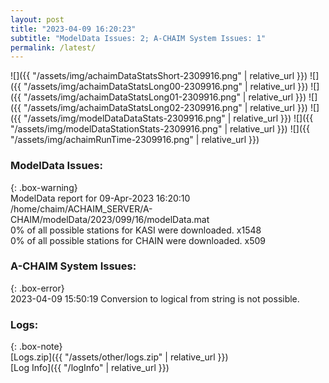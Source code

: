 ```yaml
---
layout: post
title: "2023-04-09 16:20:23"
subtitle: "ModelData Issues: 2; A-CHAIM System Issues: 1"
permalink: /latest/
---
```


![]({{ "/assets/img/achaimDataStatsShort-2309916.png" | relative_url }})
![]({{ "/assets/img/achaimDataStatsLong00-2309916.png" | relative_url }})
![]({{ "/assets/img/achaimDataStatsLong01-2309916.png" | relative_url }})
![]({{ "/assets/img/achaimDataStatsLong02-2309916.png" | relative_url }})
![]({{ "/assets/img/modelDataDataStats-2309916.png" | relative_url }})
![]({{ "/assets/img/modelDataStationStats-2309916.png" | relative_url }})
![]({{ "/assets/img/achaimRunTime-2309916.png" | relative_url }})


### ModelData Issues:  
  
{: .box-warning}  
 ModelData report for 09-Apr-2023 16:20:10   
 /home/chaim/ACHAIM_SERVER/A-CHAIM/modelData/2023/099/16/modelData.mat   
 0% of all possible stations for KASI were downloaded. x1548   
 0% of all possible stations for CHAIN were downloaded. x509   
  
### A-CHAIM System Issues:  
  
{: .box-error}  
2023-04-09 15:50:19 Conversion to logical from string is not possible.  

### Logs:  
  
{: .box-note}  
[Logs.zip]({{ "/assets/other/logs.zip" | relative_url }})  
[Log Info]({{ "/logInfo" | relative_url }})  
